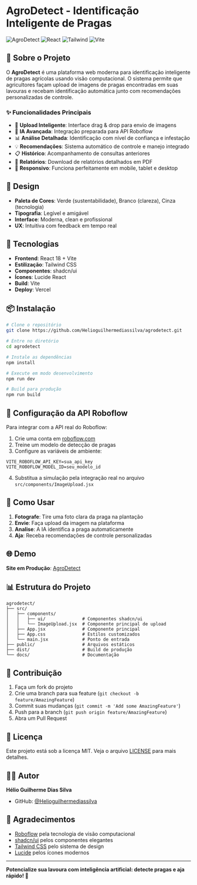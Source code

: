 # AgroDetect - Identificação Inteligente de Pragas

![AgroDetect](https://img.shields.io/badge/AgroDetect-Agricultura%20Tecnol%C3%B3gica-green)
![React](https://img.shields.io/badge/React-18-blue)
![Tailwind](https://img.shields.io/badge/Tailwind-CSS-38B2AC)
![Vite](https://img.shields.io/badge/Vite-Build-646CFF)

## 🌱 Sobre o Projeto

O **AgroDetect** é uma plataforma web moderna para identificação inteligente de pragas agrícolas usando visão computacional. O sistema permite que agricultores façam upload de imagens de pragas encontradas em suas lavouras e recebam identificação automática junto com recomendações personalizadas de controle.

### ✨ Funcionalidades Principais

- 📸 **Upload Inteligente**: Interface drag & drop para envio de imagens
- 🤖 **IA Avançada**: Integração preparada para API Roboflow
- 📊 **Análise Detalhada**: Identificação com nível de confiança e infestação
- 💡 **Recomendações**: Sistema automático de controle e manejo integrado
- 📋 **Histórico**: Acompanhamento de consultas anteriores
- 📄 **Relatórios**: Download de relatórios detalhados em PDF
- 📱 **Responsivo**: Funciona perfeitamente em mobile, tablet e desktop

## 🎨 Design

- **Paleta de Cores**: Verde (sustentabilidade), Branco (clareza), Cinza (tecnologia)
- **Tipografia**: Legível e amigável
- **Interface**: Moderna, clean e profissional
- **UX**: Intuitiva com feedback em tempo real

## 🚀 Tecnologias

- **Frontend**: React 18 + Vite
- **Estilização**: Tailwind CSS
- **Componentes**: shadcn/ui
- **Ícones**: Lucide React
- **Build**: Vite
- **Deploy**: Vercel

## 📦 Instalação

```bash
# Clone o repositório
git clone https://github.com/Helioguilhermediassilva/agrodetect.git

# Entre no diretório
cd agrodetect

# Instale as dependências
npm install

# Execute em modo desenvolvimento
npm run dev

# Build para produção
npm run build
```

## 🔧 Configuração da API Roboflow

Para integrar com a API real do Roboflow:

1. Crie uma conta em [roboflow.com](https://roboflow.com)
2. Treine um modelo de detecção de pragas
3. Configure as variáveis de ambiente:

```env
VITE_ROBOFLOW_API_KEY=sua_api_key
VITE_ROBOFLOW_MODEL_ID=seu_modelo_id
```

4. Substitua a simulação pela integração real no arquivo `src/components/ImageUpload.jsx`

## 📱 Como Usar

1. **Fotografe**: Tire uma foto clara da praga na plantação
2. **Envie**: Faça upload da imagem na plataforma
3. **Analise**: A IA identifica a praga automaticamente
4. **Aja**: Receba recomendações de controle personalizadas

## 🌐 Demo

**Site em Produção**: [AgroDetect](https://mjqbnjbb.manus.space)

## 📊 Estrutura do Projeto

```
agrodetect/
├── src/
│   ├── components/
│   │   ├── ui/              # Componentes shadcn/ui
│   │   └── ImageUpload.jsx  # Componente principal de upload
│   ├── App.jsx              # Componente principal
│   ├── App.css              # Estilos customizados
│   └── main.jsx             # Ponto de entrada
├── public/                  # Arquivos estáticos
├── dist/                    # Build de produção
└── docs/                    # Documentação
```

## 🤝 Contribuição

1. Faça um fork do projeto
2. Crie uma branch para sua feature (`git checkout -b feature/AmazingFeature`)
3. Commit suas mudanças (`git commit -m 'Add some AmazingFeature'`)
4. Push para a branch (`git push origin feature/AmazingFeature`)
5. Abra um Pull Request

## 📄 Licença

Este projeto está sob a licença MIT. Veja o arquivo [LICENSE](LICENSE) para mais detalhes.

## 👨‍💻 Autor

**Hélio Guilherme Dias Silva**
- GitHub: [@Helioguilhermediassilva](https://github.com/Helioguilhermediassilva)

## 🙏 Agradecimentos

- [Roboflow](https://roboflow.com) pela tecnologia de visão computacional
- [shadcn/ui](https://ui.shadcn.com) pelos componentes elegantes
- [Tailwind CSS](https://tailwindcss.com) pelo sistema de design
- [Lucide](https://lucide.dev) pelos ícones modernos

---

**Potencialize sua lavoura com inteligência artificial: detecte pragas e aja rápido! 🌾**


